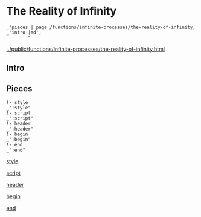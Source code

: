 # The Reality of Infinity

    _"pieces | page /functions/infinite-processes/the-reality-of-infinity, _'intro |md',
            "

[../public/functions/infinite-processes/the-reality-of-infinity.html](# "save:")


## Intro

## Pieces

    !- style
    _":style"
    !- script
    _":script"
    !- header
    _":header"
    !- begin
    _":begin"
    !- end
    _":end"

[style]() 

[script]()

[header]()

[begin]()

[end]()

